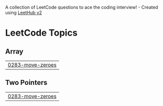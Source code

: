A collection of LeetCode questions to ace the coding interview! - Created using [LeetHub v2](https://github.com/arunbhardwaj/LeetHub-2.0)
<!---LeetCode Topics Start-->
# LeetCode Topics
## Array
|  |
| ------- |
| [0283-move-zeroes](https://github.com/jangamvivek/DSA/tree/master/0283-move-zeroes) |
## Two Pointers
|  |
| ------- |
| [0283-move-zeroes](https://github.com/jangamvivek/DSA/tree/master/0283-move-zeroes) |
<!---LeetCode Topics End-->
